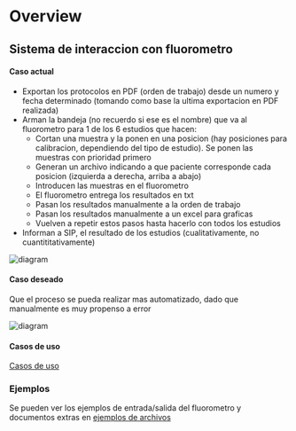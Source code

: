 # Overview

## Sistema de interaccion con fluorometro

#### Caso actual

* Exportan los protocolos en PDF (orden de trabajo) desde un numero y fecha determinado (tomando como base la ultima exportacion en PDF realizada)
* Arman la bandeja (no recuerdo si ese es el nombre) que va al fluorometro para 1 de los 6 estudios que hacen:
   * Cortan una muestra y la ponen en una posicion (hay posiciones para calibracion, dependiendo del tipo de estudio). Se ponen las muestras con prioridad primero
   * Generan un archivo indicando a que paciente corresponde cada posicion (izquierda a derecha, arriba a abajo)
   * Introducen las muestras en el fluorometro
   * El fluorometro entrega los resultados en txt
   * Pasan los resultados manualmente a la orden de trabajo
   * Pasan los resultados manualmente a un excel para graficas
   * Vuelven a repetir estos pasos hasta hacerlo con todos los estudios
* Informan a SIP, el resultado de los estudios (cualitativamente, no cuantititativamente)

![diagram](https://www.plantuml.com/plantuml/svg/0/RP2zRW9138JxVGgNKANdYf0YYbA1GegqvdRGRRAtFja-yVFqB9SW545ZMVRdiSTBSrOV-noc92pUKA2ijDA8GX7qgRpbRo4KLz0ERST6JpIekBIInPgW6C0UY1OlsdEKorZFhkb40oiJpCUOXBwQ_ynUz2SdyrzgbqTHwU4g4_S1pkd4RPBfZZyHguVSeQkjern1XOtPwmgRUcksQkTM9BxpTdL0-ovbqApZustTW19JDGzxdbCocXrXy_18zlNG8ZSFMvltzQO9LIaiQxYy-mm0)

#### Caso deseado

Que el proceso se pueda realizar mas automatizado, dado que manualmente es muy propenso a error

![diagram](https://www.plantuml.com/plantuml/svg/0/RP2zRW9138JxVGgNKANdYf0YYbA1GegqvdRGRRAtFja-yVFqB9SW545ZMVRdiSTBSrOV-noc92pUKA2ijDA8GX7qgRpbRo4KLz0ERST6JpIekBIInPgW6C0UY1OlsdEKorZFhkb40oiJpCUOXBwQ_ynUz2SdyrzgbqTHwU4g4_S1pkd4RPBfZZyHguVSeQkjern1XOtPwmgRUcksQkTM9BxpTdL0-ovbqApZustTW19JDGzxdbCocXrXy_18zlNG8ZSFMvltzQO9LIaiQxYy-mm0)


#### Casos de uso

[Casos de uso](casos_de_uso/HOME)

### Ejemplos

Se pueden ver los ejemplos de entrada/salida del fluorometro y documentos extras en [ejemplos de archivos](archivos%20de%20ejemplo/HOME)
